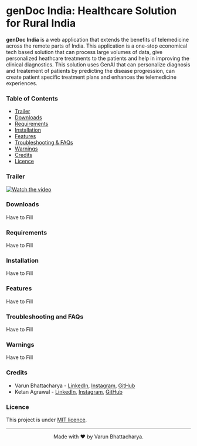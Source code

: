 # **genDoc India**: Healthcare Solution for Rural India

**genDoc India** is a web application that extends the benefits of telemedicine across the remote parts of India. This application is a one-stop economical tech based solution that can process large volumes of data, give personalized heathcare treatments to the patients and help in improving the clinical diagnostics. This solution uses GenAI that can personalize diagnosis and treatement of patients by predicting the disease progression, can create patient specific treatment plans and enhances the telemedicine experiences.

### **Table of Contents**
- [Trailer](#trailer)
- [Downloads](#downloads)
- [Requirements](#requirements)
- [Installation](#installation)
- [Features](#features)
- [Troubleshooting &amp; FAQs](#troubleshooting-and-faqs)
- [Warnings](#warnings)
- [Credits](#credits)
- [Licence](#licence)


### **Trailer**
[![Watch the video](https://img.youtube.com/vi/9Q1QZx7X3Zc/maxresdefault.jpg)](https://youtu.be/9Q1QZx7X3Zc)


### **Downloads**
Have to Fill


### **Requirements**
Have to Fill


### **Installation**
Have to Fill


### **Features**
Have to Fill


### **Troubleshooting and FAQs**
Have to Fill


### **Warnings**
Have to Fill


### **Credits**
- Varun Bhattacharya - <a href="https://www.linkedin.com/in/varunbhattacharya/">LinkedIn</a>, <a href="https://www.instagram.com/varunbhattacharya.in/">Instagram</a>, <a href="https://github.com/VarunBhattacharya/">GitHub</a>
- Ketan Agrawal - <a href="https://www.linkedin.com/in/ketan-agrawal-b61a40205/">LinkedIn</a>, <a href="https://www.instagram.com/ketanagrawal_2002/">Instagram</a>, <a href="https://github.com/KetanAgrawal2002">GitHub</a>


<!-- ### **Special Thanks to,**
- Music by MaxKoMusic from Chosic.com
(An Epic Story by MaxKoMusic | https://maxkomusic.com/
Music promoted by https://www.chosic.com/free-music/all/
Creative Commons Attribution-ShareAlike 3.0 Unported (CC BY-SA 3.0)
https://creativecommons.org/licenses/by-sa/3.0/)
- Google Fonts
- Getty Images - Saeed Khan
- Pixlok - <a href="https://pixlok.com/images/ipl-png-logo-free-download/">House photo created by Search png - www.pixlok.com</a> -->


### **Licence**
This project is under <a href="https://mit-license.org/">MIT licence</a>.


<hr>
<center>
    Made with &#10084;&#65039; by Varun Bhattacharya.
</center>